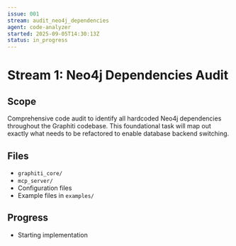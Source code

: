 ```yaml
---
issue: 001
stream: audit_neo4j_dependencies
agent: code-analyzer
started: 2025-09-05T14:30:13Z
status: in_progress
---
```


# Stream 1: Neo4j Dependencies Audit

## Scope

Comprehensive code audit to identify all hardcoded Neo4j dependencies throughout the Graphiti codebase. This foundational task will map out exactly what needs to be refactored to enable database backend switching.

## Files

- `graphiti_core/`
- `mcp_server/`
- Configuration files
- Example files in `examples/`

## Progress

- Starting implementation
